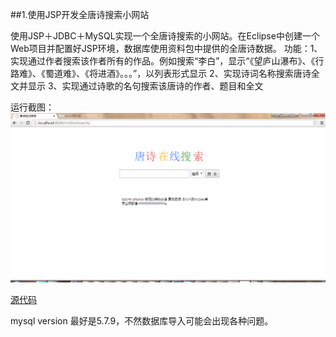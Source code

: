 ##1.使用JSP开发全唐诗搜索小网站

使用JSP＋JDBC＋MySQL实现一个全唐诗搜索的小网站。在Eclipse中创建一个Web项目并配置好JSP环境，数据库使用资料包中提供的全唐诗数据。
功能：1、实现通过作者搜索该作者所有的作品。例如搜索“李白”，显示“《望庐山瀑布》、《行路难》、《蜀道难》、《将进酒》。。。”，以列表形式显示
2、实现诗词名称搜索唐诗全文并显示
3、实现通过诗歌的名句搜索该唐诗的作者、题目和全文


运行截图：![](imgs/default.png)


[源代码](sourcecode/1)

mysql version 最好是5.7.9，不然数据库导入可能会出现各种问题。
